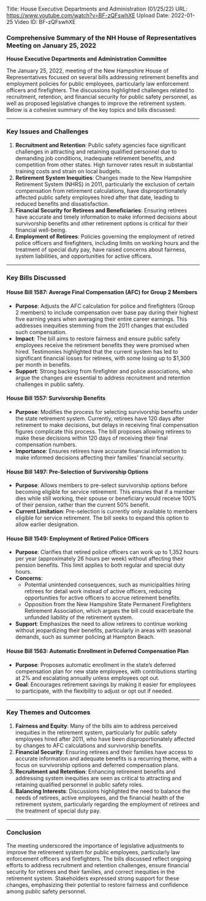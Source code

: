 Title: House Executive Departments and Administration (01/25/22)
URL: https://www.youtube.com/watch?v=BF-zQFswhXE
Upload Date: 2022-01-25
Video ID: BF-zQFswhXE

### Comprehensive Summary of the NH House of Representatives Meeting on January 25, 2022  
**House Executive Departments and Administration Committee**  

The January 25, 2022, meeting of the New Hampshire House of Representatives focused on several bills addressing retirement benefits and employment policies for public employees, particularly law enforcement officers and firefighters. The discussions highlighted challenges related to recruitment, retention, and financial security for public safety personnel, as well as proposed legislative changes to improve the retirement system. Below is a cohesive summary of the key topics and bills discussed:

---

### **Key Issues and Challenges**
1. **Recruitment and Retention**: Public safety agencies face significant challenges in attracting and retaining qualified personnel due to demanding job conditions, inadequate retirement benefits, and competition from other states. High turnover rates result in substantial training costs and strain on local budgets.  
2. **Retirement System Inequities**: Changes made to the New Hampshire Retirement System (NHRS) in 2011, particularly the exclusion of certain compensation from retirement calculations, have disproportionately affected public safety employees hired after that date, leading to reduced benefits and dissatisfaction.  
3. **Financial Security for Retirees and Beneficiaries**: Ensuring retirees have accurate and timely information to make informed decisions about survivorship benefits and other retirement options is critical for their financial well-being.  
4. **Employment of Retirees**: Policies governing the employment of retired police officers and firefighters, including limits on working hours and the treatment of special duty pay, have raised concerns about fairness, system liabilities, and opportunities for active officers.  

---

### **Key Bills Discussed**

#### **House Bill 1587: Average Final Compensation (AFC) for Group 2 Members**  
- **Purpose**: Adjusts the AFC calculation for police and firefighters (Group 2 members) to include compensation over base pay during their highest five earning years when averaging their entire career earnings. This addresses inequities stemming from the 2011 changes that excluded such compensation.  
- **Impact**: The bill aims to restore fairness and ensure public safety employees receive the retirement benefits they were promised when hired. Testimonies highlighted that the current system has led to significant financial losses for retirees, with some losing up to $1,300 per month in benefits.  
- **Support**: Strong backing from firefighter and police associations, who argue the changes are essential to address recruitment and retention challenges in public safety.  

#### **House Bill 1557: Survivorship Benefits**  
- **Purpose**: Modifies the process for selecting survivorship benefits under the state retirement system. Currently, retirees have 120 days after retirement to make decisions, but delays in receiving final compensation figures complicate this process. The bill proposes allowing retirees to make these decisions within 120 days of receiving their final compensation numbers.  
- **Importance**: Ensures retirees have accurate financial information to make informed decisions affecting their families' financial security.  

#### **House Bill 1497: Pre-Selection of Survivorship Options**  
- **Purpose**: Allows members to pre-select survivorship options before becoming eligible for service retirement. This ensures that if a member dies while still working, their spouse or beneficiary would receive 100% of their pension, rather than the current 50% benefit.  
- **Current Limitation**: Pre-selection is currently only available to members eligible for service retirement. The bill seeks to expand this option to allow earlier designation.  

#### **House Bill 1549: Employment of Retired Police Officers**  
- **Purpose**: Clarifies that retired police officers can work up to 1,352 hours per year (approximately 26 hours per week) without affecting their pension benefits. This limit applies to both regular and special duty hours.  
- **Concerns**:  
  - Potential unintended consequences, such as municipalities hiring retirees for detail work instead of active officers, reducing opportunities for active officers to accrue retirement benefits.  
  - Opposition from the New Hampshire State Permanent Firefighters Retirement Association, which argues the bill could exacerbate the unfunded liability of the retirement system.  
- **Support**: Emphasizes the need to allow retirees to continue working without jeopardizing their benefits, particularly in areas with seasonal demands, such as summer policing at Hampton Beach.  

#### **House Bill 1563: Automatic Enrollment in Deferred Compensation Plan**  
- **Purpose**: Proposes automatic enrollment in the state’s deferred compensation plan for new state employees, with contributions starting at 2% and escalating annually unless employees opt out.  
- **Goal**: Encourages retirement savings by making it easier for employees to participate, with the flexibility to adjust or opt out if needed.  

---

### **Key Themes and Outcomes**
1. **Fairness and Equity**: Many of the bills aim to address perceived inequities in the retirement system, particularly for public safety employees hired after 2011, who have been disproportionately affected by changes to AFC calculations and survivorship benefits.  
2. **Financial Security**: Ensuring retirees and their families have access to accurate information and adequate benefits is a recurring theme, with a focus on survivorship options and deferred compensation plans.  
3. **Recruitment and Retention**: Enhancing retirement benefits and addressing system inequities are seen as critical to attracting and retaining qualified personnel in public safety roles.  
4. **Balancing Interests**: Discussions highlighted the need to balance the needs of retirees, active employees, and the financial health of the retirement system, particularly regarding the employment of retirees and the treatment of special duty pay.  

---

### **Conclusion**
The meeting underscored the importance of legislative adjustments to improve the retirement system for public employees, particularly law enforcement officers and firefighters. The bills discussed reflect ongoing efforts to address recruitment and retention challenges, ensure financial security for retirees and their families, and correct inequities in the retirement system. Stakeholders expressed strong support for these changes, emphasizing their potential to restore fairness and confidence among public safety personnel.